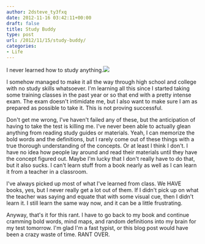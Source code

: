 ```yaml
---
author: 2dsteve_ty3fxq
date: 2012-11-16 03:42:11+00:00
draft: false
title: Study Buddy
type: post
url: /2012/11/15/study-buddy/
categories:
- Life
---
```


I never learned how to study anything.[![](http://www.bitsandbinary.com/wp-content/uploads/2012/11/mid-term-exams-e1353037306143-150x150.gif)
](http://www.bitsandbinary.com/wp-content/uploads/2012/11/mid-term-exams.gif)

I somehow managed to make it all the way through high school and college with no study skills whatsoever. I'm learning all this since I started taking some training classes in the past year or so that end with a pretty intense exam. The exam doesn't intimidate me, but I also want to make sure I am as prepared as possible to take it. This is not proving successful.

Don't get me wrong, I've haven't failed any of these, but the anticipation of having to take the test is killing me. I've never been able to actually glean anything from reading study guides or materials. Yeah, I can memorize the bold words and the definitions, but I rarely come out of these things with a true thorough understanding of the concepts. Or at least I think I don't. I have no idea how people lay around and read their materials until they have the concept figured out. Maybe I'm lucky that I don't really have to do that, but it also sucks. I can't learn stuff from a book nearly as well as I can learn it from a teacher in a classroom.

I've always picked up most of what I've learned from class. We HAVE books, yes, but I never really get a lot out of them. If I didn't pick up on what the teacher was saying and equate that with some visual cue, then I didn't learn it. I still learn the same way now, and it can be a little frustrating.

Anyway, that's it for this rant. I have to go back to my book and continue cramming bold words, mind maps, and random definitions into my brain for my test tomorrow. I'm glad I'm a fast typist, or this blog post would have been a crazy waste of time. RANT OVER.
